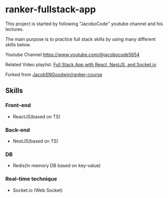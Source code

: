 # ranker-fullstack-app
This project is started by following "JacoboCode" youtube channel and his lectures.

The main purpose is to practice full stack skills by using many different skills below.

Youtube Channel https://www.youtube.com/@jacobocode5654

Related Video playlist: [Full Stack App with React, NestJS, and Socket.io](https://youtu.be/jNsyIAysqQo)

Forked from [JacobSNGoodwin/ranker-course](https://github.com/JacobSNGoodwin/ranker-course)

## Skills

### Front-end
- ReactJS(based on TS)

### Back-end
- NestJS(based on TS)

### DB
- Redis(In memory DB based on key-value)

### Real-time technique
- Socket.io (Web Socket)
